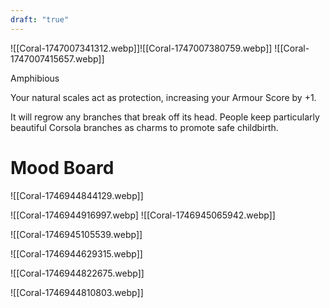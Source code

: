 ```yaml
---
draft: "true"
---
```


![[Coral-1747007341312.webp]]![[Coral-1747007380759.webp]] ![[Coral-1747007415657.webp]]

Amphibious

Your natural scales act as protection, increasing your Armour Score by +1.

It will regrow any branches that break off its head. People keep particularly beautiful Corsola branches as charms to promote safe childbirth.
# Mood Board
![[Coral-1746944844129.webp]]

![[Coral-1746944916997.webp]
![[Coral-1746945065942.webp]]

![[Coral-1746945105539.webp]]

![[Coral-1746944629315.webp]]

![[Coral-1746944822675.webp]]

![[Coral-1746944810803.webp]]